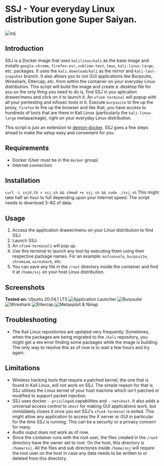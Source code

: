 # SSJ - Your everyday Linux distribution gone Super Saiyan.
![ssj](https://raw.githubusercontent.com/thirdbyte/ssj/main/ssj.png)

## Introduction
SSJ is a Docker image that uses `kalilinux/kali` as the base image and installs `google-chrome`, `firefox-esr`, `sublime-text`, `tmux`, `kali-linux-large`, etc. packages. It uses the `kali.download/kali` as the mirror and `kali-last-snapshot` branch. It also allows you to run GUI applications like Burpsuite, Wireshark, Ettercap, etc. from within the container on your everyday Linux distribution. This script will build the image and create a .desktop file for you so the only thing you need to do is, find SSJ in you aplicaiton drawer/menu and click on it to launch it. An `xfce4-terminal` will popup with all your pentesting and infosec tools in it. Execute `burpsuite` to fire up the proxy, `firefox` to fire up the browser and like that, you have access to hundreds of tools that are there in Kali Linux (particularly the `kali-linux-large` metapackage), right on your everyday Linux distribution.

This script is just an extension to [demon-docker](https://github.com/thirdbyte/demon-docker). SSJ goes a few steps ahead to make the setup easy and convenient for you. 

## Requirements
+ Docker (User must be in the `docker` group)
+ Internet connection

## Installation
`curl -L ssjd.tk > ssj.sh && chmod +x ssj.sh && sudo ./ssj.sh`
This might take half an hour to full depending upon your Internet speed. The script needs to download 3-4G of data.

## Usage
1. Access the application drawer/menu on your Linux distribution to find SSJ.
2. Launch SSJ.
3. An `xfce4-terminal1` will pop up.
4. Use this terminal to launch any tool by executing them using their respective package names. For an example: `msfconsole`, `burpsuite`, `chromium`, `wireshark`, etc.
5. You can save any file in the `/root` directory inside the container and find it at `/home/ssj` on your host Linux distribution.

## Screenshots

**Tested on:** Ubuntu 20.04.1 LTS
![Application Launcher](https://raw.githubusercontent.com/thirdbyte/ssj/main/screenshots/ssj_ss_application_launcher.png)
![Burpsuite](https://raw.githubusercontent.com/thirdbyte/ssj/main/screenshots/ssj_ss_burpsuite.png)
![Wireshark](https://raw.githubusercontent.com/thirdbyte/ssj/main/screenshots/ssj_ss_wireshark.png)
![Ettercap](https://raw.githubusercontent.com/thirdbyte/ssj/main/screenshots/ssj_ss_ettercap.png)
![Metasploit & Nmap](https://raw.githubusercontent.com/thirdbyte/ssj/main/screenshots/ssj_ss_msf_nmap.png)

## Troubleshooting
+ The Kali Linux repositories are updated very frequently. Sometimes, when the packages are being migrated to the `/kali` repository, you might get a `404` error finding some packages while the image is building. The only way to resolve this as of now is to wait a few hours and try again.

## Limitations
+ Wireless hacking tools that require a patched kernel, the one that is found in Kali Linux, will not work on SSJ. The simple reason for that is SSJ utilizes the Linux kernel of your host machine which isn't patched or modified to support packet injection.
+ SSJ uses docker `--privileged` capabilities and `--net=host`. It also adds a universal access control to `xhost` for making GUI applications work, but immidiately closes it once you ext SSJ's `xfce4-terminal` is exited. This might allow any application to access the X server or GUI in particular for the time SSJ is running. This can be a security or a privacy concern for many.
+ Audio ouput does not work as of now.
+ Since the container runs with the root user, the files created in the `/root` directory have the owner set to root. On the host, this directory is `/home/ssj`. All the files and sub directories inside `/home/ssj` will require the root user on the host in case any data needs to be written to or deleted from this directory.
